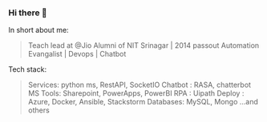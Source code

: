 ### Hi there 👋


In short about me:

> Teach lead at @Jio
> Alumni of NIT Srinagar | 2014 passout
> Automation Evangalist | Devops | Chatbot


Tech stack:

> Services: python ms, RestAPI, SocketIO
> Chatbot : RASA, chatterbot
> MS Tools: Sharepoint, PowerApps, PowerBI
> RPA     : Uipath
> Deploy  : Azure, Docker, Ansible, Stackstorm
> Databases: MySQL, Mongo
...and others

<!--
**ljohnsonmeitei/ljohnsonmeitei** is a ✨ _special_ ✨ repository because its `README.md` (this file) appears on your GitHub profile.

Here are some ideas to get you started:

- 🔭 I’m currently working on ...
- 🌱 I’m currently learning ...
- 👯 I’m looking to collaborate on ...
- 🤔 I’m looking for help with ...
- 💬 Ask me about ...
- 📫 How to reach me: ...
- 😄 Pronouns: ...
- ⚡ Fun fact: ...
-->
